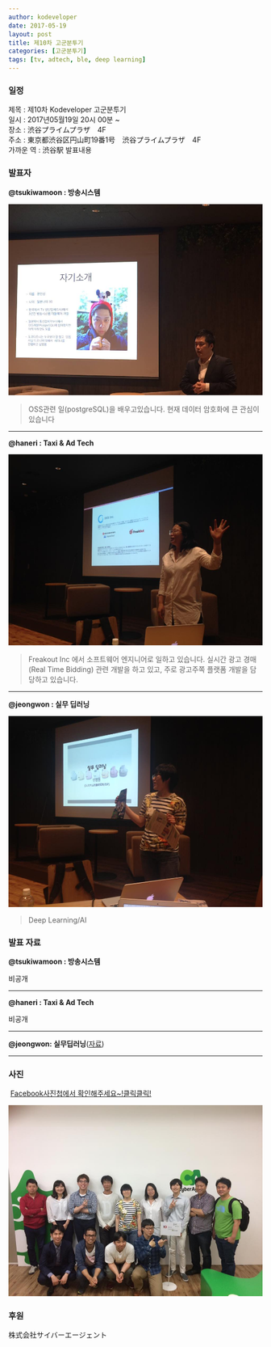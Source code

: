 ```yaml
---
author: kodeveloper
date: 2017-05-19
layout: post
title: 제10차 고군분투기
categories: [고군분투기]
tags: [tv, adtech, ble, deep learning]
---
```


### 일정

제목 : 제10차 Kodeveloper 고군분투기  
일시 : 2017년05월19일 20시 00분 ~  
장소 : 渋谷プライムプラザ　4F  
주소 : 東京都渋谷区円山町19番1号　渋谷プライムプラザ　4F  
가까운 역 : 渋谷駅 발표내용  

### 발표자

**@tsukiwamoon : 방송시스템**

![](/img/struggle/10/tsukiwamoon.jpg)

>OSS관련 일(postgreSQL)을 배우고있습니다. 현재 데이터 암호화에 큰 관심이 있습니다

---

**@haneri : Taxi & Ad Tech**

![](/img/struggle/10/haneri.jpg)

>Freakout Inc 에서 소프트웨어 엔지니어로 일하고 있습니다. 실시간 광고 경매(Real Time Bidding) 관련 개발을 하고 있고, 주로 광고주쪽 플랫폼 개발을 담당하고 있습니다.

---

**@jeongwon : 실무 딥러닝**

![](/img/struggle/10/jeongwon.jpg)

>Deep Learning/AI



### 발표 자료

**@tsukiwamoon : 방송시스템**

비공개

---

**@haneri : Taxi & Ad Tech**

비공개

---

**@jeongwon: 실무딥러닝**([자료](https://drive.google.com/open?id=0B3sY99hJ9TIpbmpKQVhoSElKOWM))

---

### 사진

 [Facebook사진첩에서 확인해주세요~!클릭클릭!](https://www.facebook.com/media/set/?set=oa.1905517639692972&type=3)

![](/img/struggle/10/everyone.jpg)

### 후원

株式会社サイバーエージェント
